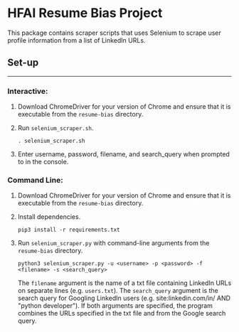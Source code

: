 # HFAI Resume Bias Project
This package contains scraper scripts that uses Selenium to scrape user profile information from a list of LinkedIn URLs.

## Set-up
---
### Interactive:
1) Download ChromeDriver for your version of Chrome and ensure that it is executable from the `resume-bias` directory. 

2) Run `selenium_scraper.sh`.
    ```
    . selenium_scraper.sh
    ```

3) Enter username, password, filename, and search_query when prompted to in the console.

### Command Line:
1) Download ChromeDriver for your version of Chrome and ensure that it is executable from the `resume-bias` directory. 

2) Install dependencies.
    ```
    pip3 install -r requirements.txt
    ```

3) Run `selenium_scraper.py` with command-line arguments from the `resume-bias` directory. 
    ```
    python3 selenium_scraper.py -u <username> -p <password> -f <filename> -s <search_query>
    ```
    The `filename` argument is the name of a txt file containing LinkedIn URLs on separate lines (e.g. `users.txt`). The `search_query` argument is the search query for Googling LinkedIn users (e.g. site:linkedin.com/in/ AND "python developer"). If both arguments are specified, the program combines the URLs specified in the txt file and from the Google search query.